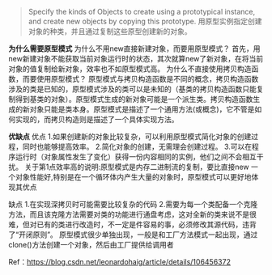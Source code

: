> Specify the kinds of Objects to create using a prototypical instance, and create new objects by copying this prototype.
用原型实例指定创建对象的种类，并且通过复制这些原型创建新的对象。

**为什么需要原型模式**
为什么不用new直接新建对象，而要用原型模式？
首先，用new新建对象不能获取当前对象运行时的状态，其次就算new了新对象，在将当前对象的值复制给新对象，效率也不如原型模式高。
为什么不直接使用拷贝构造函数，而要使用原型模式？
原型模式与拷贝构造函数是不同的概念，拷贝构造函数涉及的类是已知的，原型模式涉及的类可以是未知的（基类的拷贝构造函数只能复制得到基类的对象）。原型模式生成的新对象可能是一个派生类。拷贝构造函数生成的新对象只能是类本身。原型模式是描述了一个通用方法(或概念)，它不管是如何实现的，而拷贝构造则是描述了一个具体实现方法。

**优缺点**
优点
1.如果创建新的对象比较复杂，可以利用原型模式简化对象的创建过程，同时也能够提高效率。
2.简化对象的创建，无需理会创建过程。
3.可以在程序运行时（对象属性发生了变化）获得一份内容相同的实例，他们之间不会相互干扰。
关于第1点效率高的说明:原型模式是内存二进制流的复制，要比直接new 一个对象性能好,特别是在一个循环体内产生大量的对象时，原型模式可以更好地体现其优点

缺点
1.在实现深拷贝时可能需要比较复杂的代码
2.需要为每一个类配备一个克隆方法，而且该克隆方法需要对类的功能进行通盘考虑，这对全新的类来说不是很难，但对已有的类进行改造时，不一定是件容易的事，必须修改其源代码，违背了“开闭原则”。
原型模式很少单独出现，一般是和工厂方法模式一起出现，通过clone()方法创建一个对象，然后由工厂提供给调用者

                        
Ref：https://blog.csdn.net/leonardohaig/article/details/106456372
